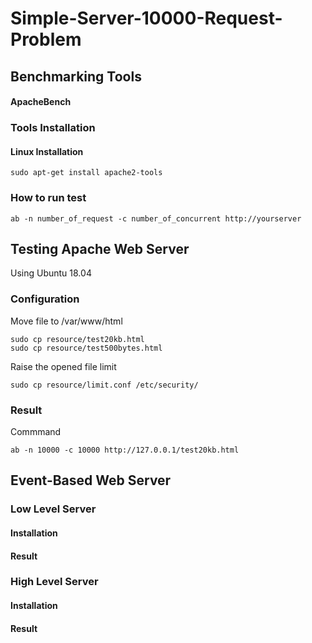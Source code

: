 # Simple-Server-10000-Request-Problem

## Benchmarking Tools
#### ApacheBench

### Tools Installation
#### Linux Installation
    sudo apt-get install apache2-tools

### How to run test
    ab -n number_of_request -c number_of_concurrent http://yourserver

## Testing Apache Web Server

Using Ubuntu 18.04

### Configuration
Move file to /var/www/html

    sudo cp resource/test20kb.html
    sudo cp resource/test500bytes.html

Raise the opened file limit

    sudo cp resource/limit.conf /etc/security/

### Result
Commmand

    ab -n 10000 -c 10000 http://127.0.0.1/test20kb.html


    

## Event-Based Web Server

### Low Level Server

#### Installation

#### Result

### High Level Server

#### Installation

#### Result



